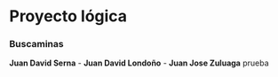 # Proyecto lógica

### Buscaminas
__Juan David Serna__ - __Juan David Londoño__ - __Juan Jose Zuluaga__
prueba
